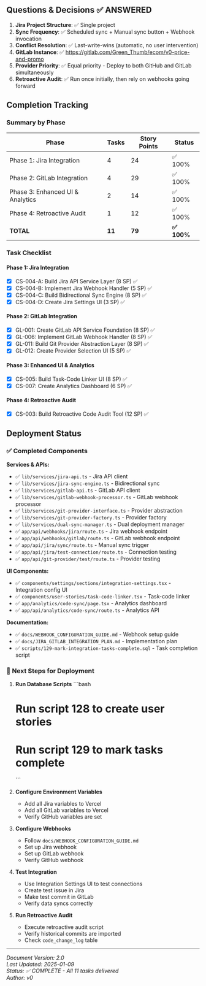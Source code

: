 ## Questions & Decisions ✅ ANSWERED

1. **Jira Project Structure**: ✅ Single project
2. **Sync Frequency**: ✅ Scheduled sync + Manual sync button + Webhook invocation
3. **Conflict Resolution**: ✅ Last-write-wins (automatic, no user intervention)
4. **GitLab Instance**: ✅ https://gitlab.com/Green_Thumb/ecom/v0-price-and-promo
5. **Provider Priority**: ✅ Equal priority - Deploy to both GitHub and GitLab simultaneously
6. **Retroactive Audit**: ✅ Run once initially, then rely on webhooks going forward

## Completion Tracking

### Summary by Phase

| Phase | Tasks | Story Points | Status |
|-------|-------|--------------|--------|
| Phase 1: Jira Integration | 4 | 24 | ✅ 100% |
| Phase 2: GitLab Integration | 4 | 29 | ✅ 100% |
| Phase 3: Enhanced UI & Analytics | 2 | 14 | ✅ 100% |
| Phase 4: Retroactive Audit | 1 | 12 | ✅ 100% |
| **TOTAL** | **11** | **79** | **✅ 100%** |

### Task Checklist

#### Phase 1: Jira Integration
- [x] CS-004-A: Build Jira API Service Layer (8 SP) ✅
- [x] CS-004-B: Implement Jira Webhook Handler (5 SP) ✅
- [x] CS-004-C: Build Bidirectional Sync Engine (8 SP) ✅
- [x] CS-004-D: Create Jira Settings UI (3 SP) ✅

#### Phase 2: GitLab Integration
- [x] GL-001: Create GitLab API Service Foundation (8 SP) ✅
- [x] GL-006: Implement GitLab Webhook Handler (8 SP) ✅
- [x] GL-011: Build Git Provider Abstraction Layer (8 SP) ✅
- [x] GL-012: Create Provider Selection UI (5 SP) ✅

#### Phase 3: Enhanced UI & Analytics
- [x] CS-005: Build Task-Code Linker UI (8 SP) ✅
- [x] CS-007: Create Analytics Dashboard (6 SP) ✅

#### Phase 4: Retroactive Audit
- [x] CS-003: Build Retroactive Code Audit Tool (12 SP) ✅

## Deployment Status

### ✅ Completed Components

**Services & APIs:**
- ✅ `lib/services/jira-api.ts` - Jira API client
- ✅ `lib/services/jira-sync-engine.ts` - Bidirectional sync
- ✅ `lib/services/gitlab-api.ts` - GitLab API client
- ✅ `lib/services/gitlab-webhook-processor.ts` - GitLab webhook processor
- ✅ `lib/services/git-provider-interface.ts` - Provider abstraction
- ✅ `lib/services/git-provider-factory.ts` - Provider factory
- ✅ `lib/services/dual-sync-manager.ts` - Dual deployment manager
- ✅ `app/api/webhooks/jira/route.ts` - Jira webhook endpoint
- ✅ `app/api/webhooks/gitlab/route.ts` - GitLab webhook endpoint
- ✅ `app/api/jira/sync/route.ts` - Manual sync trigger
- ✅ `app/api/jira/test-connection/route.ts` - Connection testing
- ✅ `app/api/git-provider/test/route.ts` - Provider testing

**UI Components:**
- ✅ `components/settings/sections/integration-settings.tsx` - Integration config UI
- ✅ `components/user-stories/task-code-linker.tsx` - Task-code linker
- ✅ `app/analytics/code-sync/page.tsx` - Analytics dashboard
- ✅ `app/api/analytics/code-sync/route.ts` - Analytics API

**Documentation:**
- ✅ `docs/WEBHOOK_CONFIGURATION_GUIDE.md` - Webhook setup guide
- ✅ `docs/JIRA_GITLAB_INTEGRATION_PLAN.md` - Implementation plan
- ✅ `scripts/129-mark-integration-tasks-complete.sql` - Task completion script

### 🎯 Next Steps for Deployment

1. **Run Database Scripts**
   \`\`\`bash
   # Run script 128 to create user stories
   # Run script 129 to mark tasks complete
   \`\`\`

2. **Configure Environment Variables**
   - Add all Jira variables to Vercel
   - Add all GitLab variables to Vercel
   - Verify GitHub variables are set

3. **Configure Webhooks**
   - Follow `docs/WEBHOOK_CONFIGURATION_GUIDE.md`
   - Set up Jira webhook
   - Set up GitLab webhook
   - Verify GitHub webhook

4. **Test Integration**
   - Use Integration Settings UI to test connections
   - Create test issue in Jira
   - Make test commit in GitLab
   - Verify data syncs correctly

5. **Run Retroactive Audit**
   - Execute retroactive audit script
   - Verify historical commits are imported
   - Check `code_change_log` table

---

*Document Version: 2.0*  
*Last Updated: 2025-01-09*  
*Status: ✅ COMPLETE - All 11 tasks delivered*  
*Author: v0*
